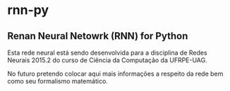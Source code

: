# rnn-py
## Renan Neural Netowrk (RNN) for Python

Esta rede neural está sendo desenvolvida para a disciplina de Redes Neurais 2015.2 do curso de Ciência da Computação da UFRPE-UAG.

No futuro pretendo colocar aqui mais informações a respeito da rede bem como seu formalismo matemático.
